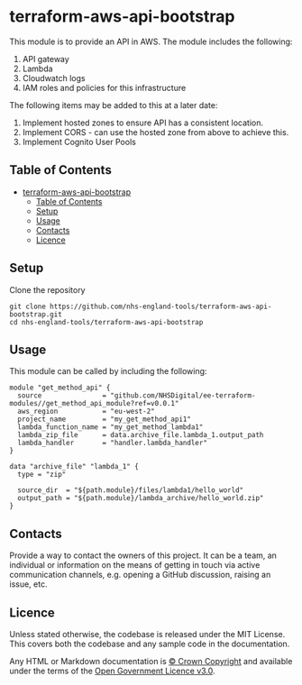 # terraform-aws-api-bootstrap

This module is to provide an API in AWS. The module includes the following:

1. API gateway
1. Lambda
1. Cloudwatch logs
1. IAM roles and policies for this infrastructure

The following items may be added to this at a later date:

1. Implement hosted zones to ensure API has a consistent location.
1. Implement CORS - can use the hosted zone from above to achieve this.
1. Implement Cognito User Pools

## Table of Contents

- [terraform-aws-api-bootstrap](#terraform-aws-api-bootstrap)
  - [Table of Contents](#table-of-contents)
  - [Setup](#setup)
  - [Usage](#usage)
  - [Contacts](#contacts)
  - [Licence](#licence)

## Setup

Clone the repository

```shell
git clone https://github.com/nhs-england-tools/terraform-aws-api-bootstrap.git
cd nhs-england-tools/terraform-aws-api-bootstrap
```

## Usage

This module can be called by including the following:

```hcl
module "get_method_api" {
  source               = "github.com/NHSDigital/ee-terraform-modules//get_method_api_module?ref=v0.0.1"
  aws_region           = "eu-west-2"
  project_name         = "my_get_method_api1"
  lambda_function_name = "my_get_method_lambda1"
  lambda_zip_file      = data.archive_file.lambda_1.output_path
  lambda_handler       = "handler.lambda_handler"
}

data "archive_file" "lambda_1" {
  type = "zip"

  source_dir  = "${path.module}/files/lambda1/hello_world"
  output_path = "${path.module}/lambda_archive/hello_world.zip"
}
```

## Contacts

Provide a way to contact the owners of this project. It can be a team, an individual or information on the means of getting in touch via active communication channels, e.g. opening a GitHub discussion, raising an issue, etc.

## Licence

Unless stated otherwise, the codebase is released under the MIT License. This covers both the codebase and any sample code in the documentation.

Any HTML or Markdown documentation is [© Crown Copyright](https://www.nationalarchives.gov.uk/information-management/re-using-public-sector-information/uk-government-licensing-framework/crown-copyright/) and available under the terms of the [Open Government Licence v3.0](https://www.nationalarchives.gov.uk/doc/open-government-licence/version/3/).
